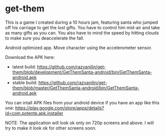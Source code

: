 get-them
========

This is a game I created during a 10 hours jam, featuring santa who jumped off his carriage to get the lost gifts. You have to control him mid-air and take as many gifts as you can. You also have to mind the speed by hitting clouds to make sure you deaccelerate the fall.

Android optimized app. Move character using the accelerometer sensor.

Download the APK here:

* latest build: https://github.com/razvanilin/get-them/blob/development/GetThemSanta-android/bin/GetThemSanta-android.apk
* stable build: https://github.com/razvanilin/get-them/blob/master/GetThemSanta-android/bin/GetThemSanta-android.apk


You can intall APK files from your android device if you have an app like this one: https://play.google.com/store/apps/details?id=com.potente.apk.installer

NOTE: The application will look ok only on 720p screens and above. I will try to make it look ok for other screens soon.
